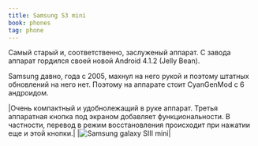 ```yaml
---
title: Samsung S3 mini
book: phones
tag: phone
---
```


Самый старый и, соответственно, заслуженый аппарат. С завода аппарат гордился своей новой Android 4.1.2 (Jelly Bean).  

Samsung давно, года с 2005, махнул на него рукой и поэтому штатных обновлений на него нет.
Поэтому на аппарате стоит CyanGenMod с 6 андроидом.  


|Очень компактный и удобнолежащий в руке аппарат. Третья аппаратная кнопка под экраном добавляет функциональности. В частности, перевод в режим восстановления происходит при нажатии еще и этой кнопки.| |![Samsung galaxy SIII mini](https://upload.wikimedia.org/wikipedia/commons/6/6a/Samsung_Galaxy_S_III_mini.png)|